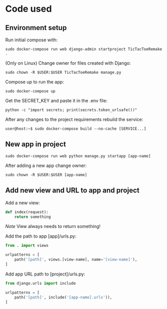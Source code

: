 # Code used

## Environment setup

Run initial compose with:

```console
sudo docker-compose run web django-admin startproject TicTacToeRemake .
```

(Only on Linux) Change owner for files created with Django:

```console
sudo chown -R $USER:$USER TicTacToeRemake manage.py
```

Compose up to run the app:

```console
sudo docker-compose up
```

Get the SECRET_KEY and paste it in the .env file:

```console
python -c "import secrets; print(secrets.token_urlsafe())"
```

After any changes to the project requirements rebuild the service:

```console
user@host:~$ sudo docker-compose build --no-cache [SERVICE...]
```

## New app in project

```console
sudo docker-compose run web python manage.py startapp [app-name]
```

After adding a new app change owner:

```console
sudo chown -R $USER:$USER [app-name]
```

## Add new view and URL to app and project

Add a new view:

```python
def index(request):
    return something
```

*Note* View always needs to return something!

Add the path to app [app]/urls.py:

```python
from . import views

urlpatterns = [
    path('[path]', views.[view-name], name='[view-name]'),
]
```

Add app URL path to [project]/urls.py:

```python
from django.urls import include

urlpatterns = [
    path('[path]', include('[app-name].urls')),
]
```
